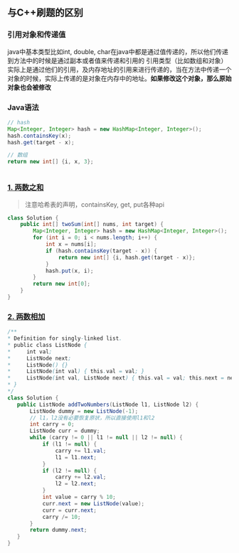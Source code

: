 ## 与C++刷题的区别
### 引用对象和传递值
java中基本类型比如int, double, char在java中都是通过值传递的，所以他们传递到方法中的时候是通过副本或者值来传递和引用的
引用类型（比如数组和对象）实际上是通过他们的引用，及内存地址的引用来进行传递的，当在方法中传递一个对象的时候，实际上传递的是对象在内存中的地址。**如果修改这个对象，那么原始对象也会被修改**


### Java语法
```java
// hash
Map<Integer, Integer> hash = new HashMap<Integer, Integer>();
hash.containsKey(x);
hash.get(target - x);

// 数组
return new int[] {i, x, 3};



```


### [1. 两数之和](https://leetcode.cn/problems/two-sum/)

> 注意哈希表的声明，containsKey, get, put各种api

```java
class Solution {
    public int[] twoSum(int[] nums, int target) {
        Map<Integer, Integer> hash = new HashMap<Integer, Integer>();
        for (int i = 0; i < nums.length; i++) {
            int x = nums[i];
            if (hash.containsKey(target - x)) {
                return new int[] {i, hash.get(target - x)};
            }
            hash.put(x, i);
        }
        return new int[0];
    }
}
```



### [2. 两数相加](https://leetcode.cn/problems/add-two-numbers/)

 ```java
 /**
 * Definition for singly-linked list.
 * public class ListNode {
 *     int val;
 *     ListNode next;
 *     ListNode() {}
 *     ListNode(int val) { this.val = val; }
 *     ListNode(int val, ListNode next) { this.val = val; this.next = next; }
 * }
 */
class Solution {
    public ListNode addTwoNumbers(ListNode l1, ListNode l2) {
        ListNode dummy = new ListNode(-1);
        // l1，l2没有必要恢复原状，所以直接使用l1和l2
        int carry = 0;
        ListNode curr = dummy;
        while (carry != 0 || l1 != null || l2 != null) {
            if (l1 != null) {
                carry += l1.val;
                l1 = l1.next;
            }
            if (l2 != null) {
                carry += l2.val;
                l2 = l2.next;
            }
            int value = carry % 10;
            curr.next = new ListNode(value);
            curr = curr.next;
            carry /= 10;
        }
        return dummy.next;
    }
}
 
```



### 